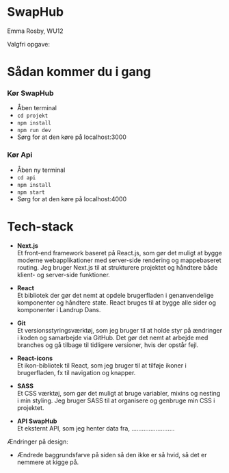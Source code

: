 # SwapHub
Emma Rosby, WU12

Valgfri opgave:

# Sådan kommer du i gang  
### Kør SwapHub
- Åben terminal
- `cd projekt`
- `npm install`
- `npm run dev`
- Sørg for at den køre på localhost:3000
### Kør Api
- Åben ny terminal
- `cd api`
- `npm install`
- `npm start`
- Sørg for at den køre på localhost:4000

# Tech-stack
* **Next.js**  
Et front-end framework baseret på React.js, som gør det muligt at bygge moderne webapplikationer med server-side rendering og mappebaseret routing. Jeg bruger Next.js til at strukturere projektet og håndtere både klient- og server-side funktioner.

* **React**  
Et bibliotek der gør det nemt at opdele brugerfladen i genanvendelige komponenter og håndtere state. React bruges til at bygge alle sider og komponenter i Landrup Dans.

* **Git**  
Et versionsstyringsværktøj, som jeg bruger til at holde styr på ændringer i koden og samarbejde via GitHub. Det gør det nemt at arbejde med branches og gå tilbage til tidligere versioner, hvis der opstår fejl.

* **React-icons**  
Et ikon-bibliotek til React, som jeg bruger til at tilføje ikoner i brugerfladen, fx til navigation og knapper.

* **SASS**  
Et CSS værktøj, som gør det muligt at bruge variabler, mixins og nesting i min styling. Jeg bruger SASS til at organisere og genbruge min CSS i projektet.

* **API SwapHub**  
Et eksternt API, som jeg henter data fra, .........................

<!-- * **Zod**  
Et valideringsbibliotek til JavaScript, som jeg bruger til at validere brugerinput i formularer, fx ved login. -->

Ændringer på design:
- Ændrede baggrundsfarve på siden så den ikke er så hvid, så det er nemmere at kigge på.